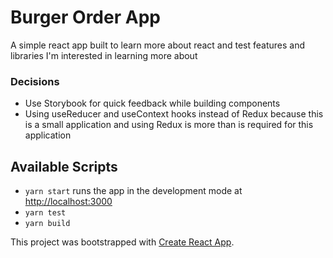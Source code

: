 # Burger Order App

A simple react app built to learn more about react and test features and libraries I'm interested in learning more about

### Decisions

- Use Storybook for quick feedback while building components
- Using useReducer and useContext hooks instead of Redux because this is a small application and using Redux is more than is required for this application

## Available Scripts

- `yarn start` runs the app in the development mode at [http://localhost:3000](http://localhost:3000)
- `yarn test`
- `yarn build`

This project was bootstrapped with [Create React App](https://github.com/facebook/create-react-app).

